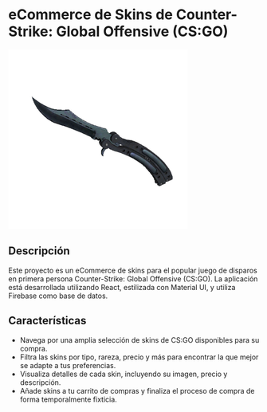 # eCommerce de Skins de Counter-Strike: Global Offensive (CS:GO)

![CS:GO Skins eCommerce](/public/img/skins/skin-0.png)

## Descripción

Este proyecto es un eCommerce de skins para el popular juego de disparos en primera persona Counter-Strike: Global Offensive (CS:GO). La aplicación está desarrollada utilizando React, estilizada con Material UI, y utiliza Firebase como base de datos.

## Características

- Navega por una amplia selección de skins de CS:GO disponibles para su compra.
- Filtra las skins por tipo, rareza, precio y más para encontrar la que mejor se adapte a tus preferencias.
- Visualiza detalles de cada skin, incluyendo su imagen, precio y descripción.
- Añade skins a tu carrito de compras y finaliza el proceso de compra de forma temporalmente fixticia.
